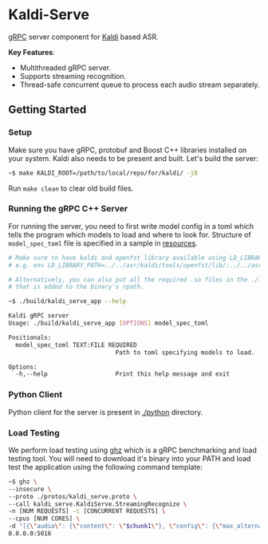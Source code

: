 # Kaldi-Serve

[gRPC](https://grpc.io/) server component for [Kaldi](https://kaldi-asr.org/)
based ASR.

**Key Features**:

- Multithreaded gRPC server.
- Supports streaming recognition.
- Thread-safe concurrent queue to process each audio stream separately.

## Getting Started

### Setup

Make sure you have gRPC, protobuf and Boost C++ libraries installed on your system. Kaldi also needs to
be present and built. Let's build the server:

```bash
~$ make KALDI_ROOT=/path/to/local/repo/for/kaldi/ -j8
```

Run `make clean` to clear old build files.

### Running the gRPC C++ Server

For running the server, you need to first write model config in a toml which
tells the program which models to load and where to look for. Structure of
`model_spec_toml` file is specified in a sample in
[resources](./resources/model-spec.toml).

```bash
# Make sure to have kaldi and openfst library available using LD_LIBRARY_PATH or something
# e.g. env LD_LIBRARY_PATH=../../asr/kaldi/tools/openfst/lib/:../../asr/kaldi/src/lib/ ./build/kaldi_serve_app

# Alternatively, you can also put all the required .so files in the ./lib/ directory since
# that is added to the binary's rpath.

~$ ./build/kaldi_serve_app --help

Kaldi gRPC server
Usage: ./build/kaldi_serve_app [OPTIONS] model_spec_toml

Positionals:
  model_spec_toml TEXT:FILE REQUIRED
                              Path to toml specifying models to load.

Options:
  -h,--help                   Print this help message and exit
```

### Python Client

Python client for the server is present in [./python](./python) directory.

### Load Testing

We perform load testing using [ghz](https://ghz.sh/) which is a gRPC benchmarking and load testing tool. You will need to download it's binary into your PATH and load test the application using the following command template:

```bash
~$ ghz \
--insecure \
--proto ./protos/kaldi_serve.proto \
--call kaldi_serve.KaldiServe.StreamingRecognize \
-n [NUM REQUESTS] -c [CONCURRENT REQUESTS] \
--cpus [NUM CORES] \
-d "[{\"audio\": {\"content\": \"$chunk1\"}, \"config\": {\"max_alternatives\": [N_BEST], \"language_code\": \"[LANGUUAGE]\", \"model\": \"[MODEL]\"}}, ...more chunks]" \
0.0.0.0:5016
```

